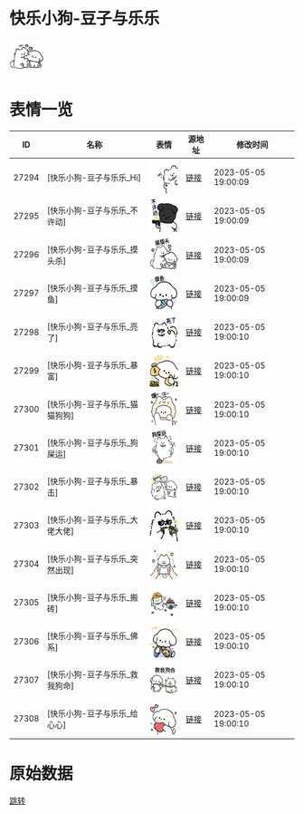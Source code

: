 # 快乐小狗-豆子与乐乐

<img src="./cover.png" height="60" alt="cover" />

# 表情一览

|ID|名称|表情|源地址|修改时间|
|----|----|----|----|----|
|27294|[快乐小狗-豆子与乐乐_Hi]|<img src="./pic/027294_%5B快乐小狗-豆子与乐乐_Hi%5D.png" height="60" alt="Hi"/>|[链接](https://i0.hdslb.com/bfs/garb/1d784eff2e49877200112d532f6cdb61f5ade22d.png)|2023-05-05 19:00:09|
|27295|[快乐小狗-豆子与乐乐_不许动]|<img src="./pic/027295_%5B快乐小狗-豆子与乐乐_不许动%5D.png" height="60" alt="不许动"/>|[链接](https://i0.hdslb.com/bfs/garb/06cdfa955e719866cd96287f4f19660aa73ee1d0.png)|2023-05-05 19:00:09|
|27296|[快乐小狗-豆子与乐乐_摸头杀]|<img src="./pic/027296_%5B快乐小狗-豆子与乐乐_摸头杀%5D.png" height="60" alt="摸头杀"/>|[链接](https://i0.hdslb.com/bfs/garb/74261fcfe496c70555155076503423b91c14304d.png)|2023-05-05 19:00:09|
|27297|[快乐小狗-豆子与乐乐_摸鱼]|<img src="./pic/027297_%5B快乐小狗-豆子与乐乐_摸鱼%5D.png" height="60" alt="摸鱼"/>|[链接](https://i0.hdslb.com/bfs/garb/6419f65a7d3bcc5c3fb0ba83af9600aafd5d10ed.png)|2023-05-05 19:00:09|
|27298|[快乐小狗-豆子与乐乐_亮了]|<img src="./pic/027298_%5B快乐小狗-豆子与乐乐_亮了%5D.png" height="60" alt="亮了"/>|[链接](https://i0.hdslb.com/bfs/garb/871d9ea6221972542161363275d562960993541c.png)|2023-05-05 19:00:10|
|27299|[快乐小狗-豆子与乐乐_暴富]|<img src="./pic/027299_%5B快乐小狗-豆子与乐乐_暴富%5D.png" height="60" alt="暴富"/>|[链接](https://i0.hdslb.com/bfs/garb/3eef34caa0dcb28e461e7068d244e4b8990315d6.png)|2023-05-05 19:00:10|
|27300|[快乐小狗-豆子与乐乐_猫猫狗狗]|<img src="./pic/027300_%5B快乐小狗-豆子与乐乐_猫猫狗狗%5D.png" height="60" alt="猫猫狗狗"/>|[链接](https://i0.hdslb.com/bfs/garb/7102107031f1f5172445c3e734b95b210ffb64ca.png)|2023-05-05 19:00:10|
|27301|[快乐小狗-豆子与乐乐_狗屎运]|<img src="./pic/027301_%5B快乐小狗-豆子与乐乐_狗屎运%5D.png" height="60" alt="狗屎运"/>|[链接](https://i0.hdslb.com/bfs/garb/1fbb204efd50ac4cb082e3ab4b9ed7ef8d11da77.png)|2023-05-05 19:00:10|
|27302|[快乐小狗-豆子与乐乐_暴击]|<img src="./pic/027302_%5B快乐小狗-豆子与乐乐_暴击%5D.png" height="60" alt="暴击"/>|[链接](https://i0.hdslb.com/bfs/garb/1f38fd7c8e5d97944a621af1305a2b38af361ad9.png)|2023-05-05 19:00:10|
|27303|[快乐小狗-豆子与乐乐_大佬大佬]|<img src="./pic/027303_%5B快乐小狗-豆子与乐乐_大佬大佬%5D.png" height="60" alt="大佬大佬"/>|[链接](https://i0.hdslb.com/bfs/garb/7084a684d1674ae8a0323aa485bcd2000d120204.png)|2023-05-05 19:00:10|
|27304|[快乐小狗-豆子与乐乐_突然出现]|<img src="./pic/027304_%5B快乐小狗-豆子与乐乐_突然出现%5D.png" height="60" alt="突然出现"/>|[链接](https://i0.hdslb.com/bfs/garb/979f0cf59033013b1a1d9d28e23eda1525525d56.png)|2023-05-05 19:00:10|
|27305|[快乐小狗-豆子与乐乐_搬砖]|<img src="./pic/027305_%5B快乐小狗-豆子与乐乐_搬砖%5D.png" height="60" alt="搬砖"/>|[链接](https://i0.hdslb.com/bfs/garb/dff58aed9548ef46e591adda368d815c0011bd00.png)|2023-05-05 19:00:10|
|27306|[快乐小狗-豆子与乐乐_佛系]|<img src="./pic/027306_%5B快乐小狗-豆子与乐乐_佛系%5D.png" height="60" alt="佛系"/>|[链接](https://i0.hdslb.com/bfs/garb/43cecb0ad191259c9ba1a73bbb85d3f3a215682f.png)|2023-05-05 19:00:10|
|27307|[快乐小狗-豆子与乐乐_救我狗命]|<img src="./pic/027307_%5B快乐小狗-豆子与乐乐_救我狗命%5D.png" height="60" alt="救我狗命"/>|[链接](https://i0.hdslb.com/bfs/garb/e614911b3c86e91074c1779cd4c31fe9e755926e.png)|2023-05-05 19:00:10|
|27308|[快乐小狗-豆子与乐乐_给心心]|<img src="./pic/027308_%5B快乐小狗-豆子与乐乐_给心心%5D.png" height="60" alt="给心心"/>|[链接](https://i0.hdslb.com/bfs/garb/6d3650e742f44c858f41d31c385a6cd0e988754a.png)|2023-05-05 19:00:10|

# 原始数据

[跳转](./raw.json)

